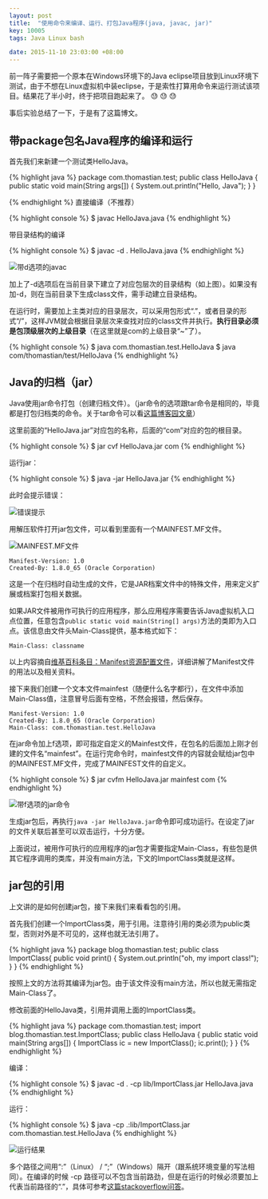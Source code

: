 ```yaml
---
layout: post
title:  "使用命令来编译、运行、打包Java程序(java, javac, jar)"
key: 10005
tags: Java Linux bash

date: 2015-11-10 23:03:00 +08:00
---
```


前一阵子需要把一个原本在Windows环境下的Java eclipse项目放到Linux环境下测试，由于不想在Linux虚拟机中装eclipse，于是索性打算用命令来运行测试该项目。结果花了半小时，终于把项目跑起来了。 :sweat: :sweat: :sweat:
<!--more-->

事后实验总结了一下，于是有了这篇博文。

## 带package包名Java程序的编译和运行

首先我们来新建一个测试类HelloJava。

{% highlight java %}
package com.thomastian.test;
public class HelloJava
{
    public static void main(String args[])
    {
        System.out.println("Hello, Java");
    }
}

{% endhighlight %}
直接编译（不推荐）

{% highlight console %}
$ javac HelloJava.java
{% endhighlight %}

带目录结构的编译

{% highlight console %}
$ javac -d . HelloJava.java
{% endhighlight %}

![带d选项的javac](http://ww2.sinaimg.cn/large/73bd9e13jw1exx0q5nnytj207402dt8m.jpg)

加上了-d选项后在当前目录下建立了对应包层次的目录结构（如上图）。如果没有加-d，则在当前目录下生成class文件，需手动建立目录结构。

在运行时，需要加上主类对应的目录层次，可以采用包形式“.”，或者目录的形式“/”，这样JVM就会根据目录层次来查找对应的class文件并执行。**执行目录必须是包顶级层次的上级目录**（在这里就是com的上级目录“~”了）。

{% highlight console %}
$ java com.thomastian.test.HelloJava
$ java com/thomastian/test/HelloJava
{% endhighlight %}

## Java的归档（jar）

Java使用jar命令打包（创建归档文件）。（jar命令的选项跟tar命令是相同的，毕竟都是打包归档类的命令。关于tar命令可以看[这篇博客园文章](http://www.cnblogs.com/kitian616/p/4522456.html)）

这里前面的“HelloJava.jar”对应包的名称，后面的“com”对应的包的根目录。

{% highlight console %}
$ jar cvf HelloJava.jar com
{% endhighlight %}

运行jar：

{% highlight console %}
$ java -jar HelloJava.jar
{% endhighlight %}

此时会提示错误：

![错误提示](http://ww1.sinaimg.cn/large/73bd9e13jw1exwbudlmsoj20bn014q2t.jpg)

用解压软件打开jar包文件，可以看到里面有一个MAINFEST.MF文件。

![MAINFEST.MF文件](http://ww3.sinaimg.cn/large/73bd9e13jw1exwbx4yt7jj20cy02hjr9.jpg)

    Manifest-Version: 1.0
    Created-By: 1.8.0_65 (Oracle Corporation)

这是一个在归档时自动生成的文件，它是JAR档案文件中的特殊文件，用来定义扩展或档案打包相关数据。

如果JAR文件被用作可执行的应用程序，那么应用程序需要告诉Java虚拟机入口点位置，任意包含```public static void main(String[] args)```方法的类即为入口点。该信息由文件头Main-Class提供，基本格式如下：

    Main-Class: classname

以上内容摘自[维基百科条目：Manifest资源配置文件](https://zh.wikipedia.org/wiki/Manifest%E8%B5%84%E6%BA%90%E9%85%8D%E7%BD%AE%E6%96%87%E4%BB%B6)，详细讲解了Manifest文件的用法以及相关资料。

接下来我们创建一个文本文件mainfest（随便什么名字都行），在文件中添加Main-Class值，注意冒号后面有空格，不然会报错，然后保存。

    Manifest-Version: 1.0
    Created-By: 1.8.0_65 (Oracle Corporation)
    Main-Class: com.thomastian.test.HelloJava

在jar命令加上f选项，即可指定自定义的Mainfest文件，在包名的后面加上刚才创建的文件名“mainfest”。在运行完命令时，mainfest文件的内容就会赋给jar包中的MAINFEST.MF文件，完成了MAINFEST文件的自定义。

{% highlight console %}
$ jar cvfm HelloJava.jar mainfest com
{% endhighlight %}

![带f选项的jar命令](http://ww2.sinaimg.cn/large/73bd9e13jw1exwbuehk88j20km05j754.jpg)

生成jar包后，再执行```java -jar HelloJava.jar```命令即可成功运行。在设定了jar的文件关联后甚至可以双击运行，十分方便。

上面说过，被用作可执行的应用程序的jar包才需要指定Main-Class，有些包是供其它程序调用的类库，并没有main方法，下文的ImportClass类就是这样。

## jar包的引用

上文讲的是如何创建jar包，接下来我们来看看包的引用。

首先我们创建一个ImportClass类，用于引用。注意待引用的类必须为public类型，否则对外是不可见的，这样也就无法引用了。

{% highlight java %}
package blog.thomastian.test;
public class ImportClass{
    public void print()
    {
        System.out.println("oh, my import class!");
    }
}
{% endhighlight %}

按照上文的方法将其编译为jar包。由于该文件没有main方法，所以也就无需指定Main-Class了。

修改前面的HelloJava类，引用并调用上面的ImportClass类。

{% highlight java %}
package com.thomastian.test;
import blog.thomastian.test.ImportClass;
public class HelloJava
{
    public static void main(String args[])
    {
        ImportClass ic = new ImportClass();
        ic.print();
    }
}
{% endhighlight %}

编译：

{% highlight console %}
$ javac -d . -cp lib/ImportClass.jar  HelloJava.java
{% endhighlight %}

运行：

{% highlight console %}
$ java -cp .:lib/ImportClass.jar com.thomastian.test.HelloJava
{% endhighlight %}

![运行结果](http://ww1.sinaimg.cn/large/73bd9e13jw1exwbufbia7j20eg012t8k.jpg)

多个路径之间用“:”（Linux） / “;”（Windows）隔开（跟系统环境变量的写法相同）。在编译的时候 -cp 路径可以不包含当前路劲，但是在运行的时候必须要加上代表当前路径的“.”，具体可参考[这篇stackoverflow问答](http://stackoverflow.com/questions/11459664/how-to-add-multiple-jar-files-in-classpath-in-linux?newreg=4df9dca55f4a4557a705a3fd90625f28)。

